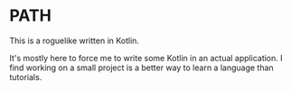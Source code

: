 # PATH
This is a roguelike written in Kotlin.  

It's mostly here to force me to write some Kotlin in an actual application.  I find working
on a small project is a better way to learn a language than tutorials.